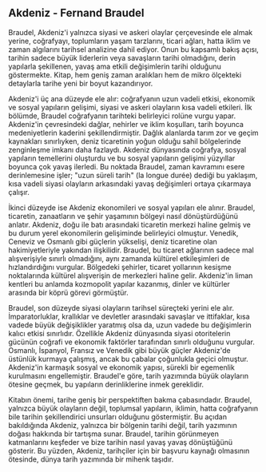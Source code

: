 ## Akdeniz - Fernand Braudel

Braudel, Akdeniz'i yalnızca siyasi ve askeri olaylar çerçevesinde ele almak yerine, coğrafyayı, toplumların yaşam tarzlarını, ticari ağları, hatta iklim ve zaman algılarını tarihsel analizine dahil ediyor. Onun bu kapsamlı bakış açısı, tarihin sadece büyük liderlerin veya savaşların tarihi olmadığını, derin yapılarla şekillenen, yavaş ama etkili değişimlerin tarihi olduğunu göstermekte. Kitap, hem geniş zaman aralıkları hem de mikro ölçekteki detaylarla tarihe yeni bir boyut kazandırıyor.

Akdeniz'i üç ana düzeyde ele alır: coğrafyanın uzun vadeli etkisi, ekonomik ve sosyal yapıların gelişimi, siyasi ve askeri olayların kısa vadeli etkileri. İlk bölümde, Braudel coğrafyanın tarihteki belirleyici rolüne vurgu yapar. Akdeniz'in çevresindeki dağlar, nehirler ve iklim koşulları, tarih boyunca medeniyetlerin kaderini şekillendirmiştir. Dağlık alanlarda tarım zor ve geçim kaynakları sınırlıyken, deniz ticaretinin yoğun olduğu sahil bölgelerinde zenginleşme imkanı daha fazlaydı. Akdeniz dünyasında coğrafya, sosyal yapıların temellerini oluşturdu ve bu sosyal yapıların gelişimi yüzyıllar boyunca çok yavaş ilerledi. Bu noktada Braudel, zaman kavramını esere derinlemesine işler; "uzun süreli tarih" (la longue durée) dediği bu yaklaşım, kısa vadeli siyasi olayların arkasındaki yavaş değişimleri ortaya çıkarmaya çalışır.

İkinci düzeyde ise Akdeniz ekonomileri ve sosyal yapıları ele alınır. Braudel, ticaretin, zanaatların ve şehir yaşamının bölgeyi nasıl dönüştürdüğünü anlatır. Akdeniz, doğu ile batı arasındaki ticaretin merkezi haline gelmiş ve bu durum yerel ekonomilerin gelişiminde belirleyici olmuştur. Venedik, Ceneviz ve Osmanlı gibi güçlerin yükselişi, deniz ticaretine olan hakimiyetleriyle yakından ilişkilidir. Braudel, bu ticaret ağlarının sadece mal alışverişiyle sınırlı olmadığını, aynı zamanda kültürel etkileşimleri de hızlandırdığını vurgular. Bölgedeki şehirler, ticaret yollarının kesişme noktalarında kültürel alışverişin de merkezleri haline gelir. Akdeniz'in liman kentleri bu anlamda kozmopolit yapılar kazanmış, dinler ve kültürler arasında bir köprü görevi görmüştür.

Braudel, son düzeyde siyasi olayların tarihsel süreçteki yerini ele alır. İmparatorluklar, krallıklar ve devletler arasındaki savaşlar ve ittifaklar, kısa vadede büyük değişiklikler yaratmış olsa da, uzun vadede bu değişimlerin kalıcı etkisi sınırlıdır. Özellikle Akdeniz dünyasında siyasi otoritelerin gücünün coğrafi ve ekonomik faktörler tarafından sınırlı olduğunu vurgular. Osmanlı, İspanyol, Fransız ve Venedik gibi büyük güçler Akdeniz'de üstünlük kurmaya çalışmış, ancak bu çabalar çoğunlukla geçici olmuştur. Akdeniz'in karmaşık sosyal ve ekonomik yapısı, sürekli bir egemenlik kurulmasını engellemiştir. Braudel'e göre, tarih yazımında büyük olayların ötesine geçmek, bu yapıların derinliklerine inmek gereklidir.

Kitabın önemi, tarihe geniş bir perspektiften bakma çabasındadır. Braudel, yalnızca büyük olayların değil, toplumsal yapıların, iklimin, hatta coğrafyanın bile tarihin şekillendirici unsurları olduğunu göstermiştir. Bu açıdan bakıldığında Akdeniz, yalnızca bir bölgenin tarihi değil, tarih yazımının doğası hakkında bir tartışma sunar. Braudel, tarihin görünmeyen katmanlarını keşfeder ve bize tarihin nasıl yavaş yavaş dönüştüğünü gösterir. Bu yüzden, Akdeniz, tarihçiler için bir başvuru kaynağı olmasının ötesinde, dünya tarih yazımında bir mihenk taşıdır.
















